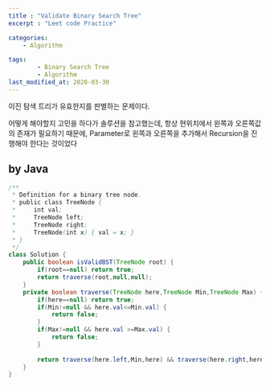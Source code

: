 ```yaml
---
title : "Validate Binary Search Tree"
excerpt : "Leet code Practice"

categories:
    - Algorithm

tags:
        - Binary Search Tree
        - Algorithm
last_modified_at: 2020-03-30
---
```


이진 탐색 트리가 유효한지를 판별하는 문제이다.

어떻게 해야할지 고민을 하다가 솔루션을 참고했는데, 항상 현위치에서 왼쪽과 오른쪽값의 존재가 필요하기 때문에, Parameter로 왼쪽과 오른쪽을 추가해서 Recursion을 진행해야 한다는 것이었다

## by Java

```java
/**
 * Definition for a binary tree node.
 * public class TreeNode {
 *     int val;
 *     TreeNode left;
 *     TreeNode right;
 *     TreeNode(int x) { val = x; }
 * }
 */
class Solution {
    public boolean isValidBST(TreeNode root) {
        if(root==null) return true;
        return traverse(root,null,null);
    }
    private boolean traverse(TreeNode here,TreeNode Min,TreeNode Max) {
        if(here==null) return true;
        if(Min!=null && here.val<=Min.val) {
            return false;
        }
        if(Max!=null && here.val >=Max.val) {
            return false;
        }
        
        return traverse(here.left,Min,here) && traverse(here.right,here,Max);
    }
}
```